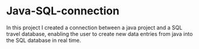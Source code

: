 # Java-SQL-connection
In this project I created a connection between a java project and a SQL travel database, enabling the user to create new data entries from java into the SQL database in real time. 
